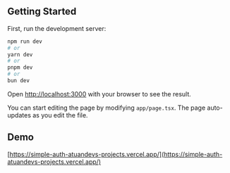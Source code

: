 ## Getting Started

First, run the development server:

```bash
npm run dev
# or
yarn dev
# or
pnpm dev
# or
bun dev
```

Open [http://localhost:3000](http://localhost:3000) with your browser to see the result.

You can start editing the page by modifying `app/page.tsx`. The page auto-updates as you edit the file.

## Demo
[https://simple-auth-atuandevs-projects.vercel.app/](https://simple-auth-atuandevs-projects.vercel.app/)

